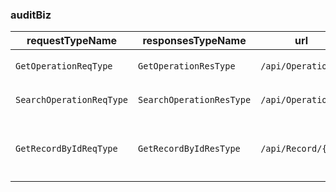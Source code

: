 
### auditBiz

|requestTypeName|responsesTypeName|url|methodType|describe|version|
| --------- | --------- | --------- | --------- | --------- | --------- |
|`GetOperationReqType`|`GetOperationResType`|`/api/Operation`|get|按条件查询操作|v1|
|`SearchOperationReqType`|`SearchOperationResType`|`/api/Operation`|post|按条件查询操作|v1|
|`GetRecordByIdReqType`|`GetRecordByIdResType`|`/api/Record/{id}`|get|通过操作记录ID获取详细操作记录|v1|
